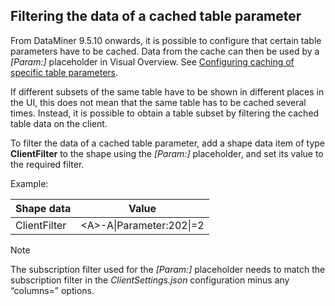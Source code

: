 ## Filtering the data of a cached table parameter

From DataMiner 9.5.10 onwards, it is possible to configure that certain table parameters have to be cached. Data from the cache can then be used by a *\[Param:\]* placeholder in Visual Overview. See [Configuring caching of specific table parameters](../../part_7/SkylineDataminerFolder/ClientSettings_json.md#configuring-caching-of-specific-table-parameters).

If different subsets of the same table have to be shown in different places in the UI, this does not mean that the same table has to be cached several times. Instead, it is possible to obtain a table subset by filtering the cached table data on the client.

To filter the data of a cached table parameter, add a shape data item of type **ClientFilter** to the shape using the *\[Param:\]* placeholder, and set its value to the required filter.

Example:

| Shape data   | Value                     |
|--------------|---------------------------|
| ClientFilter | \<A>-A\|Parameter:202\|=2 |

> [!NOTE]
> The subscription filter used for the *\[Param:\]* placeholder needs to match the subscription filter in the *ClientSettings.json* configuration minus any “columns=” options.
